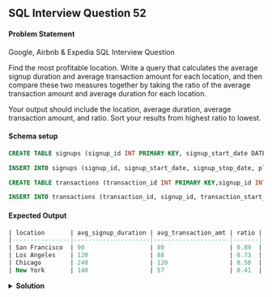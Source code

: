 ## SQL Interview Question 52

#### Problem Statement

<bold>Google, Airbnb & Expedia SQL Interview Question</bold>

Find the most profitable location.
Write a query that calculates the average signup duration and average transaction amount for each location, and then compare these two measures together by taking the ratio of the average transaction amount and average duration for each location.

Your output should include the location, average duration, average transaction amount, and ratio. Sort your results from highest ratio to lowest.

#### Schema setup

```sql
CREATE TABLE signups (signup_id INT PRIMARY KEY, signup_start_date DATETIME, signup_stop_date DATETIME, plan_id INT, location VARCHAR(100));

INSERT INTO signups (signup_id, signup_start_date, signup_stop_date, plan_id, location) VALUES (1, '2020-01-01 10:00:00', '2020-01-01 12:00:00', 101, 'New York'), (2, '2020-01-02 11:00:00', '2020-01-02 13:00:00', 102, 'Los Angeles'), (3, '2020-01-03 10:00:00', '2020-01-03 14:00:00', 103, 'Chicago'), (4, '2020-01-04 09:00:00', '2020-01-04 10:30:00', 101, 'San Francisco'), (5, '2020-01-05 08:00:00', '2020-01-05 11:00:00', 102, 'New York');

CREATE TABLE transactions (transaction_id INT PRIMARY KEY,signup_id INT,transaction_start_date DATETIME,amt FLOAT,FOREIGN KEY (signup_id) REFERENCES signups(signup_id));

INSERT INTO transactions (transaction_id, signup_id, transaction_start_date, amt) VALUES (1, 1, '2020-01-01 10:30:00', 50.00), (2, 1, '2020-01-01 11:00:00', 30.00), (3, 2, '2020-01-02 11:30:00', 100.00), (4, 2, '2020-01-02 12:00:00', 75.00), (5, 3, '2020-01-03 10:30:00', 120.00), (6, 4, '2020-01-04 09:15:00', 80.00), (7, 5, '2020-01-05 08:30:00', 90.00);
```

#### Expected Output

```sql
| location       | avg_signup_duration | avg_transaction_amt | ratio |
|----------------|---------------------|---------------------|-------|
| San Francisco  | 90                  | 80                  | 0.89  |
| Los Angeles    | 120                 | 88                  | 0.73  |
| Chicago        | 240                 | 120                 | 0.50  |
| New York       | 140                 | 57                  | 0.41  |
```

<details>
<summary><strong>Solution</strong></summary>

```sql
SELECT
    s.location,
    ROUND(AVG(TIMESTAMPDIFF(minute,s.signup_start_date,s.signup_stop_date))) AS avg_signup_duration,
    ROUND(AVG(t.amt)) AS avg_transaction_amt,
    ROUND(ROUND(AVG(t.amt)) / ROUND(AVG(TIMESTAMPDIFF(minute,s.signup_start_date,s.signup_stop_date))),2) AS ratio
FROM signups s
JOIN transactions t
ON t.signup_id = s.signup_id
GROUP BY s.location
ORDER BY ratio DESC;
```
</details>
